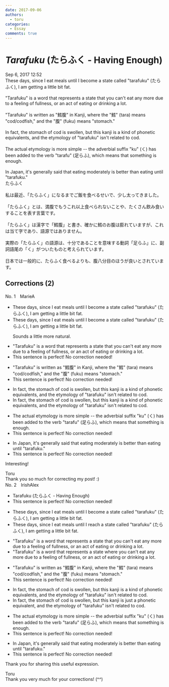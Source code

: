 ```yaml
---
date: 2017-09-06
authors:
  - toru
categories:
  - Essay
comments: true
---
```


# <strong><em>Tarafuku</strong></em> (たらふく - Having Enough)
<div class="date">Sep 6, 2017 12:52</div>
<div id="post"><div id="body_show_ori">
These days, since I eat meals until I become a state called "tarafuku" (たらふく), I am getting a little bit fat.<br/><br/>"Tarafuku" is a word that represents a state that you can't eat any more due to a feeling of fullness, or an act of eating or drinking a lot.<br/><br/>"Tarafuku" is written as "鱈腹" in Kanji, where the "鱈" (tara) means "cod/codfish," and the "腹" (fuku) means "stomach."<br/><br/>In fact, the stomach of cod is swollen, but this kanji is a kind of phonetic equivalents, and the etymology of "tarafuku" isn't related to cod.<br/><br/>The actual etymology is more simple -- the adverbial suffix "ku" (く) has been added to the verb "tarafu" (足らふ), which means that something is enough.<br/><br/>In Japan, it's generally said that eating moderately is better than eating until "tarafuku."
</div></div>

<!-- more -->

<div id="post_ja"><div id="body_show_mo">
たらふく<br/><br/>私は最近、「たらふく」になるまでご飯を食べるせいで、少し太ってきました。<br/><br/>「たらふく」とは、満腹でもうこれ以上食べられないことや、たくさん飲み食いすることを表す言葉です。<br/><br/>「たらふく」は漢字で「鱈腹」と書き、確かに鱈のお腹は膨れていますが、これは当て字であり、語源ではありません。<br/><br/>実際の「たらふく」の語源は、十分であることを意味する動詞「足らふ」に、副詞語尾の「く」がついたものと考えられています。<br/><br/>日本では一般的に、たらふく食べるよりも、腹八分目のほうが良いとされています。
</div></div>

## Corrections (2)
<div id="block"><div class="first_name"> No. 1　<span class="just_name">MarieA</span></div><div id="block2">
<ul class="correction_field">
<li class="incorrect">These days, since I eat meals until I become a state called "tarafuku" (たらふく), I am getting a little bit fat.</li>
<li class="corrected correct">
These days, <span class="sline">since </span>I eat meals until I become a state called "tarafuku" (たらふく), I am getting a little bit fat.
<p class="correction_comment">Sounds a little more natural.</p>
</li>
</ul>
<ul class="correction_field">
<li class="incorrect">"Tarafuku" is a word that represents a state that you can't eat any more due to a feeling of fullness, or an act of eating or drinking a lot.</li>
<li class="corrected perfect">This sentence is perfect! No correction needed!</li>
</ul>
<ul class="correction_field">
<li class="incorrect">"Tarafuku" is written as "鱈腹" in Kanji, where the "鱈" (tara) means "cod/codfish," and the "腹" (fuku) means "stomach."</li>
<li class="corrected perfect">This sentence is perfect! No correction needed!</li>
</ul>
<ul class="correction_field">
<li class="incorrect">In fact, the stomach of cod is swollen, but this kanji is a kind of phonetic equivalents, and the etymology of "tarafuku" isn't related to cod.</li>
<li class="corrected correct">
In fact, the stomach of cod is swollen, but this kanji is a kind of phonetic equivalent<span class="sline">s</span>, and the etymology of "tarafuku" isn't related to cod.
</li>
</ul>
<ul class="correction_field">
<li class="incorrect">The actual etymology is more simple -- the adverbial suffix "ku" (く) has been added to the verb "tarafu" (足らふ), which means that something is enough.</li>
<li class="corrected perfect">This sentence is perfect! No correction needed!</li>
</ul>
<ul class="correction_field">
<li class="incorrect">In Japan, it's generally said that eating moderately is better than eating until "tarafuku."</li>
<li class="corrected perfect">This sentence is perfect! No correction needed!</li>
</ul>
<p class="comment_small">
 Interesting!
</p>

</div><div class="name"><span class="just_name">Toru</span><br>
Thank you so much for correcting my post!  :)
</div>
</div>
<div id="block"><div class="first_name"> No. 2　<span class="just_name">IrishAlex</span></div><div id="block2">
<ul class="correction_field">
<li class="incorrect">Tarafuku (たらふく - Having Enough)</li>
<li class="corrected perfect">This sentence is perfect! No correction needed!</li>
</ul>
<ul class="correction_field">
<li class="incorrect">These days, since I eat meals until I become a state called "tarafuku" (たらふく), I am getting a little bit fat.</li>
<li class="corrected correct">
These days, since I eat meals until I <span class="f_blue">reach </span>a state called "tarafuku" (たらふく), I am getting a little bit fat.
</li>
</ul>
<ul class="correction_field">
<li class="incorrect">"Tarafuku" is a word that represents a state that you can't eat any more due to a feeling of fullness, or an act of eating or drinking a lot.</li>
<li class="corrected correct">
"Tarafuku" is a word that represents a state <span class="f_blue">where </span>you can't eat any more due to a feeling of fullness, or an act of eating or drinking a lot.
</li>
</ul>
<ul class="correction_field">
<li class="incorrect">"Tarafuku" is written as "鱈腹" in Kanji, where the "鱈" (tara) means "cod/codfish," and the "腹" (fuku) means "stomach."</li>
<li class="corrected perfect">This sentence is perfect! No correction needed!</li>
</ul>
<ul class="correction_field">
<li class="incorrect">In fact, the stomach of cod is swollen, but this kanji is a kind of phonetic equivalents, and the etymology of "tarafuku" isn't related to cod.</li>
<li class="corrected correct">
In fact, the stomach of cod is swollen, but this kanji is <span class="f_blue">just a </span>phonetic equivalent, and the etymology of "tarafuku" isn't related to cod.
</li>
</ul>
<ul class="correction_field">
<li class="incorrect">The actual etymology is more simple -- the adverbial suffix "ku" (く) has been added to the verb "tarafu" (足らふ), which means that something is enough.</li>
<li class="corrected perfect">This sentence is perfect! No correction needed!</li>
</ul>
<ul class="correction_field">
<li class="incorrect">In Japan, it's generally said that eating moderately is better than eating until "tarafuku."</li>
<li class="corrected perfect">This sentence is perfect! No correction needed!</li>
</ul>
<p class="comment_small">
 Thank you for sharing this useful expression.
</p>

</div><div class="name"><span class="just_name">Toru</span><br>
Thank you very much for your corrections! (^^)
</div>
</div>
